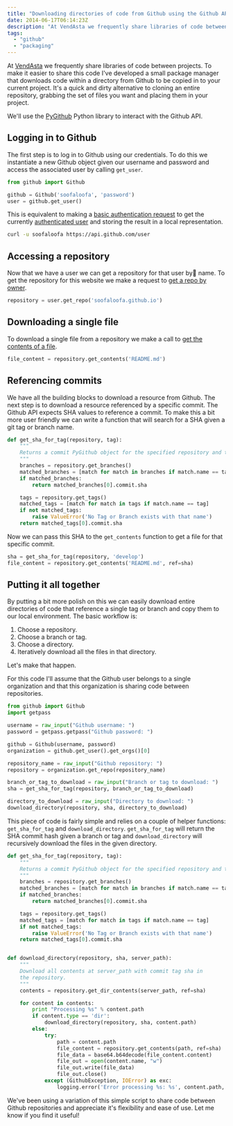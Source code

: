 ```yaml
---
title: "Downloading directories of code from Github using the Github API"
date: 2014-06-17T06:14:23Z
description: "At VendAsta we frequently share libraries of code between projects. To make it easier to share this code I've developed a small package manager that downloads code within a directory from Github to be copied in to your current project. It's a quick and dirty alternative to cloning an entire repository, grabbing the set of files you want and placing them in your project."
tags: 
  - "github"
  - "packaging"
---
```


At [VendAsta](http://www.vendAsta.com) we frequently share libraries of code
between projects. To make it easier to share this code I've developed a small
package manager that downloads code within a directory from Github to be copied
in to your current project. It's a quick and dirty alternative to cloning an
entire repository, grabbing the set of files you want and placing them in your
project.

We'll use the [PyGithub](https://github.com/jacquev6/PyGithub) Python library to
interact with the Github API.

##  Logging in to Github

The first step is to log in to Github using our credentials. To do this we
instantiate a new Github object given our username and password and access the
associated user by calling `get_user`.

```python
from github import Github

github = Github('soofaloofa', 'password')
user = github.get_user()
```

This is equivalent to making a [basic authentication
request](https://developer.github.com/v3/#authentication) to get the currently
[authenticated
user](https://developer.github.com/v3/users/#get-the-authenticated-user) and
storing the result in a local representation.

```bash
curl -u soofaloofa https://api.github.com/user
```

##  Accessing a repository

Now that we have a user we can get a repository for that user by name. To get
the repository for this website we make a request to [get a repo by
owner](https://developer.github.com/v3/repos/#get).

```python
repository = user.get_repo('soofaloofa.github.io')
```

## Downloading a single file

To download a single file from a repository we make a call to [get the contents
of a file](https://developer.github.com/v3/repos/contents/#get-contents).

```python
file_content = repository.get_contents('README.md')
```

## Referencing commits

We have all the building blocks to download a resource from Github. The next
step is to download a resource referenced by a specific commit. The Github API
expects SHA values to reference a commit. To make this a bit more user friendly
we can write a function that will search for a SHA given a git tag or branch
name.

```python
def get_sha_for_tag(repository, tag):
    """
    Returns a commit PyGithub object for the specified repository and tag.
    """
    branches = repository.get_branches()
    matched_branches = [match for match in branches if match.name == tag]
    if matched_branches:
        return matched_branches[0].commit.sha

    tags = repository.get_tags()
    matched_tags = [match for match in tags if match.name == tag]
    if not matched_tags:
        raise ValueError('No Tag or Branch exists with that name')
    return matched_tags[0].commit.sha
```

Now we can pass this SHA to the `get_contents` function to get a file for that
specific commit.

```python
sha = get_sha_for_tag(repository, 'develop')
file_content = repository.get_contents('README.md', ref=sha)
```

## Putting it all together

By putting a bit more polish on this we can easily download entire directories
of code that reference a single tag or branch and copy them to our local
environment. The basic workflow is:

1. Choose a repository.
2. Choose a branch or tag.
3. Choose a directory.
4. Iteratively download all the files in that directory.

Let's make that happen.

For this code I'll assume that the Github user belongs to a single organization
and that this organization is sharing code between repositories.

```python
from github import Github
import getpass

username = raw_input("Github username: ")
password = getpass.getpass("Github password: ")

github = Github(username, password)
organization = github.get_user().get_orgs()[0]

repository_name = raw_input("Github repository: ")
repository = organization.get_repo(repository_name)

branch_or_tag_to_download = raw_input("Branch or tag to download: ")
sha = get_sha_for_tag(repository, branch_or_tag_to_download)

directory_to_download = raw_input("Directory to download: ")
download_directory(repository, sha, directory_to_download)
```

This piece of code is fairly simple and relies on a couple of helper functions:
`get_sha_for_tag` and `download_directory`. `get_sha_for_tag` will return the
SHA commit hash given a branch or tag and `download_directory` will recursively
download the files in the given directory.

```python
def get_sha_for_tag(repository, tag):
    """
    Returns a commit PyGithub object for the specified repository and tag.
    """
    branches = repository.get_branches()
    matched_branches = [match for match in branches if match.name == tag]
    if matched_branches:
        return matched_branches[0].commit.sha

    tags = repository.get_tags()
    matched_tags = [match for match in tags if match.name == tag]
    if not matched_tags:
        raise ValueError('No Tag or Branch exists with that name')
    return matched_tags[0].commit.sha


def download_directory(repository, sha, server_path):
    """
    Download all contents at server_path with commit tag sha in 
    the repository.
    """
    contents = repository.get_dir_contents(server_path, ref=sha)

    for content in contents:
        print "Processing %s" % content.path
        if content.type == 'dir':
            download_directory(repository, sha, content.path)
        else:
            try:
                path = content.path
                file_content = repository.get_contents(path, ref=sha)
                file_data = base64.b64decode(file_content.content)
                file_out = open(content.name, "w")
                file_out.write(file_data)
                file_out.close()
            except (GithubException, IOError) as exc:
                logging.error('Error processing %s: %s', content.path, exc)
```

We've been using a variation of this simple script to share code between Github
repositories and appreciate it's flexibility and ease of use. Let me know if you
find it useful!
